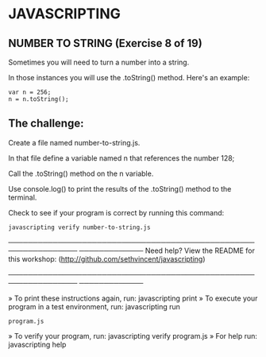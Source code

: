# JAVASCRIPTING

## NUMBER TO STRING (Exercise 8 of 19)

 Sometimes you will need to turn a number into a string.

 In those instances you will use the .toString() method. Here's an example:

    var n = 256;
    n = n.toString();

## The challenge:

 Create a file named number-to-string.js.

 In that file define a variable named n that references the number 128;

 Call the .toString() method on the n variable.

 Use console.log() to print the results of the .toString() method to the
 terminal.

 Check to see if your program is correct by running this command:

    javascripting verify number-to-string.js

────────────────────────────────────────────────────────────────
─────────────
 Need help? View the README for this workshop:
 (http://github.com/sethvincent/javascripting)

────────────────────────────────────────────────────────────────
─────────────

  » To print these instructions again, run: javascripting print
  » To execute your program in a test environment, run: javascripting run

    program.js
  » To verify your program, run: javascripting verify program.js
  » For help run: javascripting help
